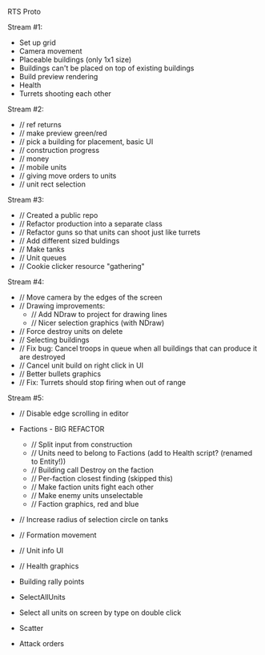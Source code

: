 
RTS Proto

Stream #1:
- Set up grid
- Camera movement
- Placeable buildings (only 1x1 size)
- Buildings can't be placed on top of existing buildings
- Build preview rendering
- Health
- Turrets shooting each other

Stream #2:
- // ref returns
- // make preview green/red
- // pick a building for placement, basic UI
- // construction progress
- // money
- // mobile units
- // giving move orders to units
- // unit rect selection

Stream #3:
- // Created a public repo
- // Refactor production into a separate class
- // Refactor guns so that units can shoot just like turrets
- // Add different sized buldings
- // Make tanks
- // Unit queues
- // Cookie clicker resource "gathering"

Stream #4:
- // Move camera by the edges of the screen
- // Drawing improvements:
	- // Add NDraw to project for drawing lines
	- // Nicer selection graphics (with NDraw)
- // Force destroy units on delete
- // Selecting buildings
- // Fix bug: Cancel troops in queue when all buildings that can produce it are destroyed
- // Cancel unit build on right click in UI
- // Better bullets graphics
- // Fix: Turrets should stop firing when out of range

Stream #5:
- // Disable edge scrolling in editor
- Factions - BIG REFACTOR
	- // Split input from construction
	- // Units need to belong to Factions (add to Health script? (renamed to Entity!))
	- // Building call Destroy on the faction
	- // Per-faction closest finding (skipped this)
	- // Make faction units fight each other
	- // Make enemy units unselectable
	- // Faction graphics, red and blue
- // Increase radius of selection circle on tanks
- // Formation movement
- // Unit info UI
- // Health graphics
- Building rally points

- SelectAllUnits
- Select all units on screen by type on double click
- Scatter
- Attack orders
